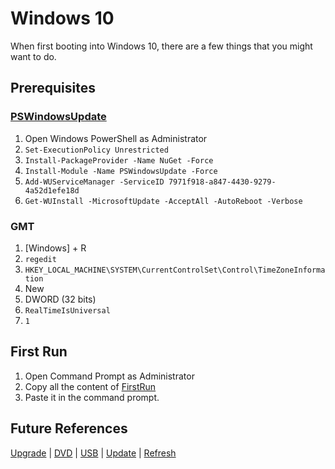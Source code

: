 # Windows 10
When first booting into Windows 10, there are a few things that you might want to do.

## Prerequisites

### [PSWindowsUpdate](https://www.powershellgallery.com/packages/PSWindowsUpdate/)
1. Open Windows PowerShell as Administrator
2. `Set-ExecutionPolicy Unrestricted`
3. `Install-PackageProvider -Name NuGet -Force`
4. `Install-Module -Name PSWindowsUpdate -Force`
5. `Add-WUServiceManager -ServiceID 7971f918-a847-4430-9279-4a52d1efe18d`
6. `Get-WUInstall -MicrosoftUpdate -AcceptAll -AutoReboot -Verbose`

### GMT
1. [Windows] + R
2. `regedit`
3. `HKEY_LOCAL_MACHINE\SYSTEM\CurrentControlSet\Control\TimeZoneInformation`
4. New
5. DWORD (32 bits)
6. `RealTimeIsUniversal`
7. `1`

## First Run
1. Open Command Prompt as Administrator
2. Copy all the content of [FirstRun](https://raw.githubusercontent.com/NatoBoram/FirstRun/master/Windows%2010/FirstRun.bat)
3. Paste it in the command prompt.

## Future References

[Upgrade](https://github.com/NatoBoram/FirstRun/blob/master/Windows%2010/HowTo/Upgrade/ReadMe.md) | [DVD](https://github.com/NatoBoram/FirstRun/blob/master/Windows%2010/HowTo/DVD/ReadMe.md) | [USB](https://github.com/NatoBoram/FirstRun/blob/master/Windows%2010/HowTo/USB/ReadMe.md) | [Update](https://github.com/NatoBoram/FirstRun/blob/master/Windows%2010/HowTo/Update/ReadMe.md) | [Refresh](https://github.com/NatoBoram/FirstRun/blob/master/Windows%2010/HowTo/Refresh/ReadMe.md)
